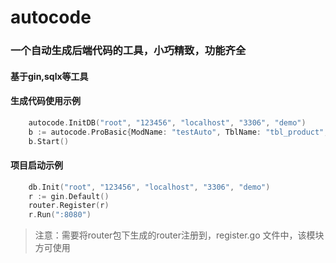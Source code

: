 # autocode 
### 一个自动生成后端代码的工具，小巧精致，功能齐全
#### 基于gin,sqlx等工具

#### 生成代码使用示例
```go
  	autocode.InitDB("root", "123456", "localhost", "3306", "demo")
	b := autocode.ProBasic{ModName: "testAuto", TblName: "tbl_product", Name: "Product"}
	b.Start()
```

#### 项目启动示例
```go
	db.Init("root", "123456", "localhost", "3306", "demo")
	r := gin.Default()
	router.Register(r)
	r.Run(":8080")
```
> 注意：需要将router包下生成的router注册到，register.go 文件中，该模块方可使用

